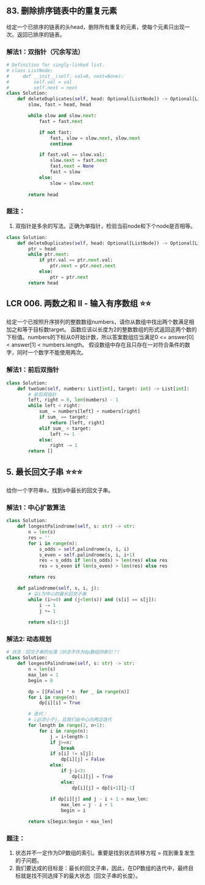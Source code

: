 ## 83. 删除排序链表中的重复元素
给定一个已排序的链表的头head，删除所有重复的元素，使每个元素只出现一次。返回已排序的链表。

### 解法1：双指针（冗余写法）
```python
# Definition for singly-linked list.
# class ListNode:
#     def __init__(self, val=0, next=None):
#         self.val = val
#         self.next = next
class Solution:
    def deleteDuplicates(self, head: Optional[ListNode]) -> Optional[ListNode]:
        slow, fast = head, head

        while slow and slow.next:
            fast = fast.next

            if not fast:
                fast, slow = slow.next, slow.next
                continue

            if fast.val == slow.val:
                slow.next = fast.next
                fast.next = None
                fast = slow
            else: 
                slow = slow.next
        
        return head
```
### 题注：
1. 双指针是多余的写法。正确为单指针，检验当前node和下个node是否相等。
```python
class Solution:
    def deleteDuplicates(self, head: Optional[ListNode]) -> Optional[ListNode]:
        ptr = head
        while ptr.next:
            if ptr.val == ptr.next.val:
                ptr.next = ptr.next.next
            else:
                ptr = ptr.next
        return head 
```

## LCR 006. 两数之和 II - 输入有序数组 ⭐⭐
给定一个已按照升序排列的整数数组numbers，请你从数组中找出两个数满足相加之和等于目标数target。
函数应该以长度为2的整数数组的形式返回这两个数的下标值。numbers的下标从0开始计数，所以答案数组应当满足0 <= answer[0] < answer[1] < numbers.length。
假设数组中存在且只存在一对符合条件的数字，同时一个数字不能使用两次。

### 解法1：前后双指针
```python
class Solution:
    def twoSum(self, numbers: List[int], target: int) -> List[int]:
        # 前后双指针
        left, right = 0, len(numbers) - 1
        while left < right:
            sum_ = numbers[left] + numbers[right]
            if sum_ == target:
                return [left, right]
            elif sum_ < target:
                left += 1
            else:
                right -= 1
        return []

```


## 5. 最长回文子串 ⭐⭐⭐
给你一个字符串s，找到s中最长的回文子串。

### 解法1：中心扩散算法
```python 
class Solution:
    def longestPalindrome(self, s: str) -> str:
        n = len(s)
        res = ''
        for i in range(n):
            s_odds = self.palindrome(s, i, i)
            s_even = self.palindrome(s, i, i+1)
            res = s_odds if len(s_odds) > len(res) else res
            res = s_even if len(s_even) > len(res) else res

        return res  

    def palindrome(self, s, i, j):
        # 以i为中心的最长回文子串
        while (i>=0) and (j<len(s)) and (s[i] == s[j]):
            i -= 1
            j += 1
        
        return s[i+1:j]
```

### 解法2: 动态规划
```python
# 状态：回文子串的长度（状态不作为dp数组的索引？）
class Solution:
    def longestPalindrome(self, s: str) -> str:
        n = len(s)
        max_len = 1
        begin = 0

        dp = [[False] * n  for _ in range(n)]
        for i in range(n):
            dp[i][i] = True

        # 迭代：
        # i必须小于j，且我们由中心向两边迭代
        for length in range(2, n+1):
            for i in range(n):
                j = i+length-1
                if j>=n:
                    break
                if s[i] != s[j]:
                    dp[i][j] = False
                else:
                    if j-i<3:
                        dp[i][j] = True
                    else:
                        dp[i][j] = dp[i+1][j-1]        
                
                if dp[i][j] and j - i + 1 > max_len:
                    max_len = j - i + 1
                    begin = i

        return s[begin:begin + max_len] 
```

### 题注：
1. 状态并不一定作为DP数组的索引。重要是找到状态转移方程 = 找到重复发生的子问题。
2. 我们要达成的目标是：最长的回文子串，因此，在DP数组的迭代中，最终目标就是找不同选择下的最大状态（回文子串的长度）。
